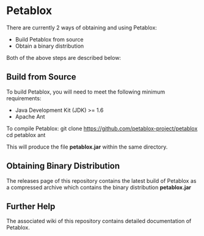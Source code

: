 Petablox
========

There are currently 2 ways of obtaining and using Petablox:
* Build Petablox from source
* Obtain a binary distribution

Both of the above steps are described below:

Build from Source
-----------------
To build Petablox, you will need to meet the following minimum requirements:
* Java Development Kit (JDK) >= 1.6
* Apache Ant

To compile Petablox:
    git clone https://github.com/petablox-project/petablox
    cd petablox
    ant

This will produce the file **petablox.jar** within the same directory.


Obtaining Binary Distribution
-----------------------------

The releases page of this repository contains the latest build of Petablox as a
compressed archive which contains the binary distribution **petablox.jar**

Further Help
------------

The associated wiki of this repository contains detailed documentation of 
Petablox.
